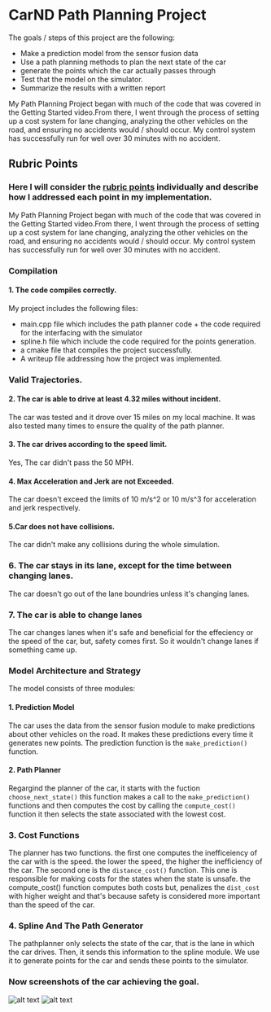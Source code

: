 # CarND Path Planning Project
The goals / steps of this project are the following:
* Make a prediction model from the sensor fusion data 
* Use a path planning methods to plan the next state of the car
* generate the points which the car actually passes through
* Test that the model on the simulator.
* Summarize the results with a written report

My Path Planning Project began with much of the code that was covered in the Getting Started video.From there, I went through the process of setting up a cost system for lane changing, analyzing the other vehicles on the road, and ensuring no accidents would / should occur. My control system has successfully run for well over 30 minutes with no accident.

## Rubric Points
### Here I will consider the [rubric points](https://review.udacity.com/#!/rubrics/1971/view) individually and describe how I addressed each point in my implementation.  

My Path Planning Project began with much of the code that was covered in the Getting Started video.From there, I went through the process of setting up a cost system for lane changing, analyzing the other vehicles on the road, and ensuring no accidents would / should occur. My control system has successfully run for well over 30 minutes with no accident.

### Compilation
#### 1. The code compiles correctly.
My project includes the following files:
* main.cpp file which includes the path planner code + the code required for the interfacing with the simulator
* spline.h file which include the code required for the points generation.
* a cmake file that compiles the project successfully.
* A writeup file addressing how the project was implemented.

### Valid Trajectories.
#### 2. The car is able to drive at least 4.32 miles without incident.	
The car was tested and it drove over 15 miles on my local machine. It was also tested many times to ensure the quality of the path planner.

#### 3. The car drives according to the speed limit.
Yes, The car didn't pass the 50 MPH.

#### 4. Max Acceleration and Jerk are not Exceeded.
The car doesn't exceed the limits of 10 m/s^2 or 10 m/s^3 for acceleration and jerk respectively.

#### 5.Car does not have collisions.
The car didn't make any collisions during the whole simulation.

### 6. The car stays in its lane, except for the time between changing lanes.
The car doesn't go out of the lane boundries unless it's changing lanes.

### 7. The car is able to change lanes
The car changes lanes when it's safe and beneficial for the effeciency or the speed of the car, but, safety comes first. So it wouldn't change lanes if something came up.

### Model Architecture and Strategy
The model consists of three modules:

#### 1. Prediction Model
The car uses the data from the sensor fusion module to make predictions about other vehicles on the road. It makes these predictions every time it generates new points.
The prediction function is the `make_prediction()` function.

#### 2. Path Planner 
Regargind the planner of the car, it starts with the fuction `choose_next_state()` this function makes a call to the `make_prediction()` functions and then computes the cost by calling the `compute_cost()` function it then selects the state associated with the lowest cost.

### 3. Cost Functions
The planner has two functions. the first one computes the inefficeiency of the car with is the speed. the lower the speed, the higher the inefficiency of the car. The second one is the `distance_cost()` function. This one is responsible for making costs for the states when the state is unsafe. the compute_cost() function computes both costs but, penalizes the `dist_cost` with higher weight and that's because safety is considered more important than the speed of the car. 

### 4. Spline And The Path Generator
The pathplanner only selects the state of the car, that is the lane in which the car drives. Then, it sends this information to the spline module. We use it to generate points for the car and sends these points to the simulator.

### Now screenshots of the car achieving the goal.

![alt text](./CarND-Path-Planning-Project/4.3miles.png)
![alt text](./CarND-Path-Planning-Project/6.0miles.png)




